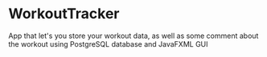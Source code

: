 # WorkoutTracker
App that let's you store your workout data, as well as some comment about the workout using PostgreSQL database and JavaFXML GUI
